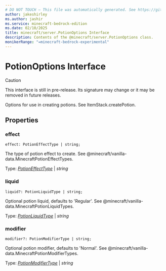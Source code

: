 ```yaml
---
# DO NOT TOUCH — This file was automatically generated. See https://github.com/mojang/minecraftapidocsgenerator to modify descriptions, examples, etc.
author: jakeshirley
ms.author: jashir
ms.service: minecraft-bedrock-edition
ms.date: 02/10/2025
title: minecraft/server.PotionOptions Interface
description: Contents of the @minecraft/server.PotionOptions class.
monikerRange: "=minecraft-bedrock-experimental"
---
```

# PotionOptions Interface

> [!CAUTION]
> This interface is still in pre-release.  Its signature may change or it may be removed in future releases.

Options for use in creating potions. See ItemStack.createPotion.

## Properties

### **effect**
`effect: PotionEffectType | string;`

The type of potion effect to create. See @minecraft/vanilla-data.MinecraftPotionEffectTypes.

Type: [*PotionEffectType*](PotionEffectType.md) | *string*

### **liquid**
`liquid?: PotionLiquidType | string;`

Optional potion liquid, defaults to 'Regular'. See @minecraft/vanilla-data.MinecraftPotionLiquidTypes.

Type: [*PotionLiquidType*](PotionLiquidType.md) | *string*

### **modifier**
`modifier?: PotionModifierType | string;`

Optional potion modifier, defaults to 'Normal'. See @minecraft/vanilla-data.MinecraftPotionModifierTypes.

Type: [*PotionModifierType*](PotionModifierType.md) | *string*
